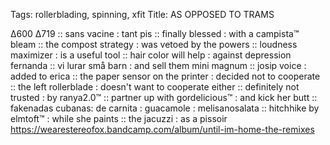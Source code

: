 Tags: rollerblading, spinning, xfit
Title: AS OPPOSED TO TRAMS 
  
∆600 ∆719 :: sans vacine : tant pis :: finally blessed : with a campista™ bleam :: the compost strategy : was vetoed by the powers :: loudness maximizer : is a useful tool :: hair color will help : against depression fernanda :: vi lurar små barn : and sell them mini magnum :: josip voice : added to erica :: the paper sensor on the printer : decided not to cooperate :: the left rollerblade : doesn't want to cooperate either :: definitely not trusted : by ranya2.0™ :: partner up with gordelicious™ : and kick her butt :: fakenadas cubanas: de carnita : guacamole : melisanosalata :: hitchhike by elmtoft™ : while she paints :: the jacuzzi : as a pissoir 
<https://wearestereofox.bandcamp.com/album/until-im-home-the-remixes>  
